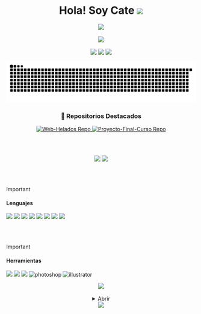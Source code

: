 <h1 align="center">Hola! Soy Cate <img src="https://media.giphy.com/media/hvRJCLFzcasrR4ia7z/giphy.gif" width="35"></h1>

<p align="center">
 <p align="center">
  <img src="https://readme-typing-svg.herokuapp.com?font=Architects+Daughter&center=true&vCenter=true&duration=3000&color=FF69B4&size=40&height=200&width=800&lines=Estudiante+de+6to+año+Programación;En+la+E.P.E.T+N°12">
</p>


<p align="center">
  <img src="https://user-images.githubusercontent.com/73097560/115834477-dbab4500-a447-11eb-908a-139a6edaec5c.gif">      
</p>

<div align="center">
  <p>
    <img src="https://i.giphy.com/media/LMt9638dO8dftAjtco/200.webp" width="100">
    <img src="https://i.giphy.com/media/IdyAQJVN2kVPNUrojM/200.webp" width="100">
    <img src="https://i.giphy.com/media/KzJkzjggfGN5Py6nkT/200.webp" width="100">
  </p>
</div>


<p align="center">
  <img src="https://github.com/7oSkaaa/7oSkaaa/blob/output/github-contribution-grid-snake.svg?" alt="Snake Game"/>
</p>

<h3 align="center">🌟 Repositorios Destacados</h3>
<div align="center">
  <p>
    <a href="https://github.com/caterina-tais/MiAppReact">
      <img src="https://github-readme-stats.vercel.app/api/pin/?username=caterina-tais&repo=Web-Helados&theme=radical" alt="Web-Helados Repo" />
    </a>
    <a href="https://github.com/caterina-tais/GestorContraseñas">
      <img src="https://github-readme-stats.vercel.app/api/pin/?username=joacoglsk&repo=Proyecto-Final-Curso&theme=radical"alt="Proyecto-Final-Curso Repo" />
    </a>
  </p>
</div>
<br> <br>
<p align="center">

  <img src="https://media.giphy.com/media/v1.Y2lkPTc5MGI3NjExcmI1b2x6YnowMzlxeWR3bnlrbjFoNW1yOGNsZjd0azYwNXVkZ2htOCZlcD12MV9naWZzX3NlYXJjaCZjdD1n/2IudUHdI075HL02Pkk/giphy.gif" height="250" />


  <img src="https://media.giphy.com/media/llDQjVIHqiXkeIJgrK/giphy.gif" height="250" />
</p>
<br><br>


> [!IMPORTANT]  
> <h4> Lenguajes </h4>  
> <img src="https://img.shields.io/badge/HTML5-E34F26?style=for-the-badge&logo=html5&logoColor=white"> 
> <img src="https://img.shields.io/badge/CSS3-1572B6?style=for-the-badge&logo=css3&logoColor=white"> 
> <img src="https://img.shields.io/badge/react-%2320232a.svg?style=for-the-badge&logo=react&logoColor=%2361DAFB"> 
> <img src="https://img.shields.io/badge/JavaScript-F7DF1E?style=for-the-badge&logo=javascript&logoColor=black"> 
> <img src="https://img.shields.io/badge/Java-ED8B00?style=for-the-badge&logo=java&logoColor=white"> 
> <img src="https://img.shields.io/badge/python-3670A0?style=for-the-badge&logo=python&logoColor=ffdd54"> 
> <img src="https://img.shields.io/badge/mysql-%2300000f.svg?style=for-the-badge&logo=mysql&logoColor=white"> 
> <img src="https://img.shields.io/badge/-Arduino-00979D?style=for-the-badge&logo=Arduino&logoColor=white">

<br><br>


> [!IMPORTANT]  
> <h4> Herramientas </h4>  
> <img src="https://img.shields.io/badge/Git-F05032?style=for-the-badge&logo=git&logoColor=white">  
> <img src="https://img.shields.io/badge/github-%23121011.svg?style=for-the-badge&logo=github&logoColor=white"> 
> <img src="https://img.shields.io/badge/VSCode-007ACC?style=for-the-badge&logo=visual-studio-code&logoColor=white"> 
> <img src="https://img.shields.io/badge/adobe%20photoshop-001E36.svg?style=for-the-badge&logo=adobe%20photoshop&logoColor=" alt="photoshop"> 
> <img src="https://img.shields.io/badge/adobe%20illustrator-3c240c.svg?style=for-the-badge&logo=adobe%20illustrator&logoColor=f8a829" alt="illustrator">


<p align="center">
  <img src="https://user-images.githubusercontent.com/44261381/209363264-ac854d3c-2cc2-44c4-928e-8a08d1013f46.png" width="400">
</p>

<div align="center">
  <details>
    <summary>Abrir</summary>
    <img src="https://readme-typing-svg.herokuapp.com?font=Fira+Code&size=25&duration=3000&pause=500&center=true&vCenter=true&color=FF69B4&width=500&lines=Gracias+por+ver+mi+perfil!+🩷" alt="Gracias por ver" />
  </details>
  <img src="https://user-images.githubusercontent.com/44261381/209363271-905d2a5e-8a18-44c0-a450-45dddd4d5036.png" width="400">
</div>





